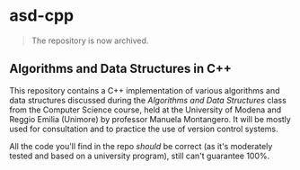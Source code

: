 # asd-cpp

> The repository is now archived.

## Algorithms and Data Structures in C++

This repository contains a C++ implementation of various algorithms and data structures discussed during the *Algorithms and Data Structures* class from the Computer Science course, held at the University of Modena and Reggio Emilia (Unimore) by professor Manuela Montangero. It will be mostly used for consultation and to practice the use of version control systems.

All the code you'll find in the repo *should* be correct (as it's moderately tested and based on a university program), still can't guarantee 100%.
